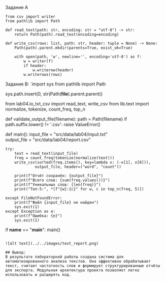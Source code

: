 Задание А
``` 
from csv import writer
from pathlib import Path

def read_text(path: str, encoding: str = "utf-8") -> str:
    return Path(path).read_text(encoding=encoding)

def write_csv(rows: list, path: str, header: tuple = None) -> None:
    Path(path).parent.mkdir(parents=True, exist_ok=True)
    
    with open(path, 'w', newline='', encoding='utf-8') as f:
        w = writer(f)
        if header:
            w.writerow(header)
        w.writerows(rows)
```
Задание В:
`import sys
from pathlib import Path

sys.path.insert(0, str(Path(__file__).parent.parent))

from lab04.io_txt_csv import read_text, write_csv
from lib.text import normalize, tokenize, count_freq, top_n

def validate_output_file(filename):
    path = Path(filename)
    if path.suffix.lower() != '.csv':
        raise ValueError()

def main():
    input_file = "src/data/lab04/input.txt"  
    output_file = "src/data/lab04/report.csv"  
    
    try:
        text = read_text(input_file)
        freq = count_freq(tokenize(normalize(text)))
        write_csv(sorted(freq.items(), key=lambda x: (-x[1], x[0])), 
                 output_file, header=("word", "count"))
        
        print(f"Отчёт сохранён: {output_file}")
        print(f"Всего слов: {sum(freq.values())}")
        print(f"Уникальных слов: {len(freq)}")
        print("Топ-5:", *[f"{w}:{c}" for w, c in top_n(freq, 5)])
        
    except FileNotFoundError:
        print(f"Файл {input_file} не найден")
        sys.exit(1)
    except Exception as e:
        print(f"Ошибка: {e}")
        sys.exit(1)

if __name__ == "__main__":
    main()
```

![alt text](../../images/text_report.png)

## Вывод:
В результате лабораторной работы создана система для автоматизированного анализа текстов. Она эффективно обрабатывает текст, считает частотность слов и формирует структурированные отчёты для экспорта. Модульная архитектура проекта позволяет легко использовать и расширять код.